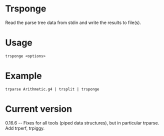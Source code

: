 # Trsponge

Read the parse tree data from stdin and write the
results to file(s).

# Usage

    trsponge <options>

# Example

    trparse Arithmetic.g4 | trsplit | trsponge

# Current version

0.16.6 -- Fixes for all tools (piped data structures), but in particular trparse. Add trperf, trpiggy.
